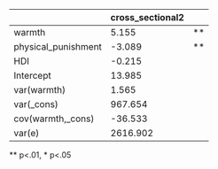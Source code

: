 |                     | cross_sectional2 |    |
|---------------------|------------------|----|
| warmth              | 5.155            | ** |
| physical_punishment | -3.089           | ** |
| HDI                 | -0.215           |    |
| Intercept           | 13.985           |    |
| var(warmth)         | 1.565            |    |
| var(_cons)          | 967.654          |    |
| cov(warmth,_cons)   | -36.533          |    |
| var(e)              | 2616.902         |    |
** p<.01, * p<.05
